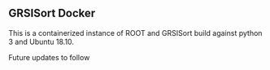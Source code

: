 ## GRSISort Docker
This is a containerized instance of ROOT and GRSISort build against python
3 and Ubuntu 18.10.

Future updates to follow
